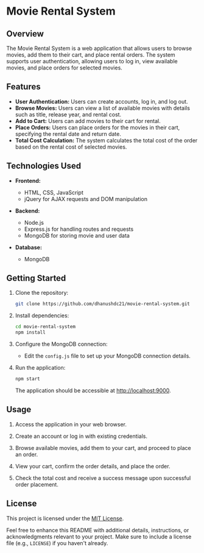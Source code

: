 # Movie Rental System

## Overview

The Movie Rental System is a web application that allows users to browse movies, add them to their cart, and place rental orders. The system supports user authentication, allowing users to log in, view available movies, and place orders for selected movies.

## Features

- **User Authentication:** Users can create accounts, log in, and log out.
- **Browse Movies:** Users can view a list of available movies with details such as title, release year, and rental cost.
- **Add to Cart:** Users can add movies to their cart for rental.
- **Place Orders:** Users can place orders for the movies in their cart, specifying the rental date and return date.
- **Total Cost Calculation:** The system calculates the total cost of the order based on the rental cost of selected movies.

## Technologies Used

- **Frontend:**
  - HTML, CSS, JavaScript
  - jQuery for AJAX requests and DOM manipulation

- **Backend:**
  - Node.js
  - Express.js for handling routes and requests
  - MongoDB for storing movie and user data

- **Database:**
  - MongoDB

## Getting Started

1. Clone the repository:

    ```bash
    git clone https://github.com/dhanushdc21/movie-rental-system.git
    ```

2. Install dependencies:

    ```bash
    cd movie-rental-system
    npm install
    ```

3. Configure the MongoDB connection:
    - Edit the `config.js` file to set up your MongoDB connection details.

4. Run the application:

    ```bash
    npm start
    ```

    The application should be accessible at [http://localhost:9000](http://localhost:9000).

## Usage

1. Access the application in your web browser.

2. Create an account or log in with existing credentials.

3. Browse available movies, add them to your cart, and proceed to place an order.

4. View your cart, confirm the order details, and place the order.

5. Check the total cost and receive a success message upon successful order placement.

## License

This project is licensed under the [MIT License](LICENSE).


Feel free to enhance this README with additional details, instructions, or acknowledgments relevant to your project. Make sure to include a license file (e.g., `LICENSE`) if you haven't already.
